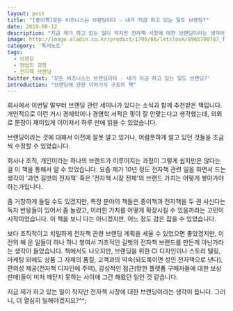 ```yaml
---
layout: post
title: "[종이책]모든 비즈니스는 브랜딩이다 - 내가 지금 하고 있는 일도 브랜딩?"
date: 2019-08-12
description: "지금 제가 하고 있는 일이 작지만 전자책 시장에 대한 브랜딩이라는 생각이 듭니다. 그러니, 더 열심히 일해야겠지요?^^;"
image: http://image.aladin.co.kr/product/1795/66/letslook/8965700787_f.jpg
category: '독서노트'
tags: 
  - 브랜딩
  - 현업의 과정
  - 전자책 브랜딩
twitter_text: '모든 비즈니스는 브랜딩이다 - 내가 지금 하고 있는 일도 브랜딩?'
introduction: "브랜딩에 관한 이야기식 구조의 책"
---
```


회사에서 이번달 말부터 브랜딩 관련 세미나가 있다는 소식과 함께 추천받은 책입니다. 개인적으로 이런 거시 경제학이나 경영학 서적은 핏이 잘 안맞는다고 생각했는데, 의외로 문장이 재미있게 이어져서 하루 만에 읽을 수 있었습니다.

브랜딩이라는 것에 대해서 이전에 잘못 알고 있거나, 어렴풋하게 알고 있던 것들을 조금씩 수정할 수 있었습니다.

회사나 조직, 개인이라는 하나의 브랜드가 이루어지는 과정이 그렇게 쉽지만은 않다는 걸 이 책을 통해서 알 수 있었습니다. 요즘 제가 10년 정도 전자책 관련 일을 하면서 드는 생각이 '과연 길벗의 전자책' 혹은 '전자책 시장 전체'의 브랜드 가치는 어떻게 쌓아가야 하는가입니다.

좀 거창하게 들릴 수도 있겠지만, 특정 분야의 책들은 종이책과 전자책을 두 권 사신다는 독자 반응들이 있어서 좀 놀랐고, 이러한 가치를 어떻게 확장시킬 수 있을까라는 고민이 시작이었습니다. 이 책을 보니 다는 아니겠지만, 어느 정도 감은 잡을 수 있었습니다.

보다 조직적이고 치밀하게 전자책 관련 브랜딩 계획을 세울 수 있었으면 좋았겠지만, 이전의 해 온 일들이 하나 하나 쌓여서 기초적인 길벗의 전자책 브랜드를 만든게 아닌가라는 생각이 들었습니다. 책에서도 나오지만, 브랜딩을 위한 CI 디자인이나 스토리 텔링, 마케팅 외에도 상품 그 자체의 품질, 고객과의 약속(되도록이면 성인 전자책으로 낸다), 편의성 제공(전자책 디자인에 주력), 감성적인 접근(망한 플랫폼 구매자들에 대한 보상 판매)들이 미처 깨닫지 못하는 사이에 그간 해왔던 일인 것 같습니다.

지금 제가 하고 있는 일이 작지만 전자책 시장에 대한 브랜딩이라는 생각이 듭니다. 그러니, 더 열심히 일해야겠지요?^^;